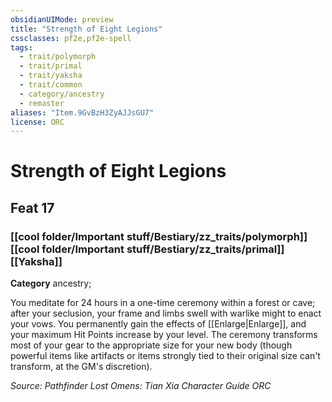 ```yaml
---
obsidianUIMode: preview
title: "Strength of Eight Legions"
cssclasses: pf2e,pf2e-spell
tags:
  - trait/polymorph
  - trait/primal
  - trait/yaksha
  - trait/common
  - category/ancestry
  - remaster
aliases: "Item.9GvBzH3ZyAJJsGU7"
license: ORC
---
```

# Strength of Eight Legions
## Feat 17
### [[cool folder/Important stuff/Bestiary/zz_traits/polymorph]][[cool folder/Important stuff/Bestiary/zz_traits/primal]][[Yaksha]]

**Category** ancestry; 




You meditate for 24 hours in a one-time ceremony within a forest or cave; after your seclusion, your frame and limbs swell with warlike might to enact your vows. You permanently gain the effects of [[Enlarge|Enlarge]], and your maximum Hit Points increase by your level. The ceremony transforms most of your gear to the appropriate size for your new body (though powerful items like artifacts or items strongly tied to their original size can't transform, at the GM's discretion).

*Source: Pathfinder Lost Omens: Tian Xia Character Guide*
*ORC*